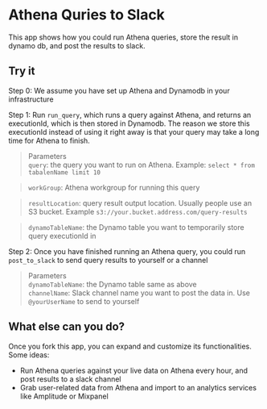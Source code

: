 # Athena Quries to Slack

This app shows how you could run Athena queries, store the result in dynamo db, and post the results to slack.

## Try it

Step 0: We assume you have set up Athena and Dynamodb in your infrastructure

Step 1: Run `run_query`, which runs a query against Athena, and returns an executionId, which is then stored in Dynamodb. The reason we store this executionId instead of using it right away is that your query may take a long time for Athena to finish.

> Parameters  
> `query`: the query you want to run on Athena. Example: `select * from tabalenName limit 10`

> `workGroup`: Athena workgroup for running this query

> `resultLocation`: query result output location. Usually people use an S3 bucket. Example `s3://your.bucket.address.com/query-results` 

> `dynamoTableName`: the Dynamo table you want to temporarily store query executionId in

Step 2: Once you have finished running an Athena query, you could run `post_to_slack` to send query results to yourself or a channel

> Parameters  
> `dynamoTableName`: the Dynamo table same as above  
> `channelName`: Slack channel name you want to post the data in. Use `@yourUserName` to send to yourself

## What else can you do?

Once you fork this app, you can expand and customize its functionalities. Some ideas:

- Run Athena queries against your live data on Athena every hour, and post results to a slack channel
- Grab user-related data from Athena and import to an analytics services like Amplitude or Mixpanel
